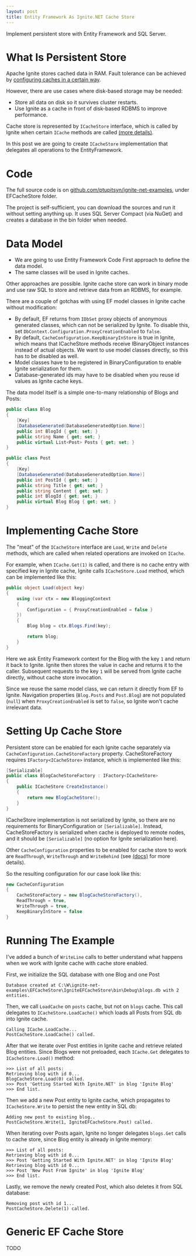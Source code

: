 ```yaml
---
layout: post
title: Entity Framework As Ignite.NET Cache Store
---
```


Implement persistent store with Entity Framework and SQL Server.


# What Is Persistent Store

Apache Ignite stores cached data in RAM.
Fault tolerance can be achieved by [configuring caches in a certain way](https://apacheignite.readme.io/docs/cache-modes).

However, there are use cases where disk-based storage may be needed:

* Store all data on disk so it survives cluster restarts.
* Use Ignite as a cache in front of disk-based RDBMS to improve performance.

Cache store is represented by `ICacheStore` interface,
which is called by Ignite when certain `ICache` methods are called [(more details)](https://apacheignite-net.readme.io/docs/persistent-store).

In this post we are going to create `ICacheStore` implementation that delegates all operations to the EntityFramework.


# Code

The full source code is on [github.com/ptupitsyn/ignite-net-examples](https://github.com/ptupitsyn/ignite-net-examples), under EFCacheStore folder.

The project is self-sufficient, you can download the sources and run it without setting anything up.
It uses SQL Server Compact (via NuGet) and creates a database in the bin folder when needed.


# Data Model

* We are going to use Entity Framework Code First approach to define the data model.
* The same classes will be used in Ignite caches.

Other approaches are possible. Ignite cache store can work in binary mode and use raw SQL to store and retrieve data from an RDBMS, for example.

There are a couple of gotchas with using EF model classes in Ignite cache without modification:

* By default, EF returns from `IDbSet` proxy objects of anonymous generated classes, which can not be serialized by Ignite. To disable this, set `DbContext.Configuration.ProxyCreationEnabled` to `false`.
* By default, `CacheConfiguration.KeepBinaryInStore` is true in Ignite, which means that ICacheStore methods receive IBinaryObject instances instead of actual objects. We want to use model classes directly, so this has to be disabled as well.
* Model classes have to be registered in BinaryConfiguration to enable Ignite serialization for them.
* Database-generated ids may have to be disabled when you reuse id values as Ignite cache keys.

The data model itself is a simple one-to-many relationship of Blogs and Posts:

```cs
public class Blog
{
    [Key]
    [DatabaseGenerated(DatabaseGeneratedOption.None)]
    public int BlogId { get; set; }
    public string Name { get; set; }
    public virtual List<Post> Posts { get; set; }
}

public class Post
{
    [Key]
    [DatabaseGenerated(DatabaseGeneratedOption.None)]
    public int PostId { get; set; }
    public string Title { get; set; }
    public string Content { get; set; }
    public int BlogId { get; set; }
    public virtual Blog Blog { get; set; }
}
```


# Implementing Cache Store

The "meat" of the `ICacheStore` interface are `Load`, `Write` and `Delete` methods, which are called when related operations are invoked on `ICache`.

For example, when `ICache.Get(1)` is called, and there is no cache entry with specified key in Ignite cache,
Ignite calls `ICacheStore.Load` method, which can be implemented like this:

```cs
public object Load(object key)
{
    using (var ctx = new BloggingContext
    {
        Configuration = { ProxyCreationEnabled = false }
    })
    {
        Blog blog = ctx.Blogs.Find(key);

        return blog;
    }
}
```

Here we ask Entity Framework context for the Blog with the key `1` and return it back to Ignite.
Ignite then stores the value in cache and returns it to the caller.
Subsequent requests to the key `1` will be served from Ignite cache directly, without cache store invocation.

Since we reuse the same model class, we can return it directly from EF to Ignite.
Navigation properties (`Blog.Posts` and `Post.Blog`) are not populated (`null`) when `ProxyCreationEnabled` is set to `false`, so Ignite won't cache irrelevant data.


# Setting Up Cache Store

Persistent store can be enabled for each Ignite cache separately via `CacheConfiguration.CacheStoreFactory` property.
CacheStoreFactory requires `IFactory<ICacheStore>` instance, which is implemented like this:

```cs
[Serializable]
public class BlogCacheStoreFactory : IFactory<ICacheStore>
{
    public ICacheStore CreateInstance()
    {
        return new BlogCacheStore();
    }
}
```

ICacheStore implementation is not serialized by Ignite, so there are no requirements for BinaryConfiguration or `[Serializable]`.
Instead, CacheStoreFactory is serialized when cache is deployed to remote nodes, and it should be `[Serializable]` (no option for Ignite serialization here).

Other `CacheConfiguration` properties to be enabled for cache store to work are 
`ReadThrough`, `WriteThrough` and `WriteBehind` (see [(docs)](https://apacheignite-net.readme.io/docs/persistent-store) for more details).

So the resulting configuration for our case look like this:

```cs
new CacheConfiguration
{
    CacheStoreFactory = new BlogCacheStoreFactory(),
    ReadThrough = true,
    WriteThrough = true,
    KeepBinaryInStore = false
}
```


# Running The Example

I've added a bunch of `WriteLine` calls to better understand what happens when we work with Ignite cache with cache store enabled.

First, we initialize the SQL database with one Blog and one Post

```text
Database created at C:\W\ignite-net-examples\EFCacheStore\IgniteEFCacheStore\bin\Debug\blogs.db with 2 entities.
```

Then, we call `LoadCache` on `posts` cache, but not on `blogs` cache.
This call delegates to `ICacheStore.LoadCache()` which loads all Posts from SQL db into Ignite cache.

```text
Calling ICache.LoadCache...
PostCacheStore.LoadCache() called.
```

After that we iterate over Post entities in Ignite cache and retrieve related Blog entities.
Since Blogs were not preloaded, each `ICache.Get` delegates to `ICacheStore.Load()` method:

```text
>>> List of all posts:
Retrieving blog with id 0...
BlogCacheStore.Load(0) called.
>>> Post 'Getting Started With Ignite.NET' in blog 'Ignite Blog'
>>> End list.
```

Then we add a new Post entity to Ignite cache, which propagates to `ICacheStore.Write` to persist the new entity in SQL db:

```text
Adding new post to existing blog..
PostCacheStore.Write(1, IgniteEFCacheStore.Post) called.
```

When iterating over Posts again, Ignite no longer delegates `blogs.Get` calls to cache store, since Blog entity is already in Ignite memory:

```text
>>> List of all posts:
Retrieving blog with id 0...
>>> Post 'Getting Started With Ignite.NET' in blog 'Ignite Blog'
Retrieving blog with id 0...
>>> Post 'New Post From Ignite' in blog 'Ignite Blog'
>>> End list.
```

Lastly, we remove the newly created Post, which also deletes it from SQL database:

```text
Removing post with id 1...
PostCacheStore.Delete(1) called.
```


# Generic EF Cache Store

TODO